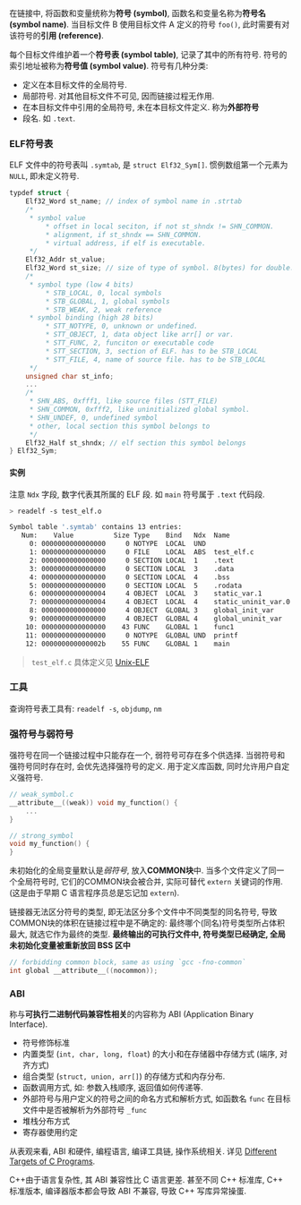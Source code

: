 在链接中, 将函数和变量统称为**符号 (symbol)**, 函数名和变量名称为**符号名 (symbol name)**. 当目标文件 B 使用目标文件 A 定义的符号 `foo()`, 此时需要有对该符号的**引用 (reference)**. 

每个目标文件维护着一个**符号表 (symbol table)**, 记录了其中的所有符号. 符号的索引地址被称为**符号值 (symbol value)**. 符号有几种分类:
- 定义在本目标文件的全局符号. 
- 局部符号. 对其他目标文件不可见, 因而链接过程无作用.
- 在本目标文件中引用的全局符号, 未在本目标文件定义. 称为**外部符号**
- 段名. 如 `.text`.

### ELF符号表

ELF 文件中的符号表叫 `.symtab`, 是 `struct Elf32_Sym[]`. 惯例数组第一个元素为 `NULL`, 即未定义符号.

```c
typdef struct {
	Elf32_Word st_name; // index of symbol name in .strtab
	/*
	 * symbol value 
		 * offset in local seciton, if not st_shndx != SHN_COMMON.
		 * alignment, if st_shndx == SHN_COMMON.
		 * virtual address, if elf is executable.
	 */
	Elf32_Addr st_value; 
	Elf32_Word st_size; // size of type of symbol. 8(bytes) for double.
	/* 
	 * symbol type (low 4 bits)
		 * STB_LOCAL, 0, local symbols 
		 * STB_GLOBAL, 1, global symbols
		 * STB_WEAK, 2, weak reference
	 * symbol binding (high 28 bits)
		 * STT_NOTYPE, 0, unknown or undefined.
		 * STT_OBJECT, 1, data object like arr[] or var.
		 * STT_FUNC, 2, funciton or executable code
		 * STT_SECTION, 3, section of ELF. has to be STB_LOCAL
		 * STT_FILE, 4, name of source file. has to be STB_LOCAL
	 */
	unsigned char st_info; 
	...
	/* 
	 * SHN_ABS, 0xfff1, like source files (STT_FILE)
	 * SHN_COMMON, 0xfff2, like uninitialized global symbol.
	 * SHN_UNDEF, 0, undefined symbol
	 * other, local section this symbol belongs to
	 */
	Elf32_Half st_shndx; // elf section this symbol belongs
} Elf32_Sym;
```

#### 实例

注意 `Ndx` 字段, 数字代表其所属的 ELF 段. 如 `main` 符号属于 `.text` 代码段.

```bash
> readelf -s test_elf.o

Symbol table '.symtab' contains 13 entries:
   Num:    Value          Size Type    Bind   Ndx  Name
     0: 0000000000000000     0 NOTYPE  LOCAL  UND
     1: 0000000000000000     0 FILE    LOCAL  ABS  test_elf.c
     2: 0000000000000000     0 SECTION LOCAL  1    .text
     3: 0000000000000000     0 SECTION LOCAL  3    .data
     4: 0000000000000000     0 SECTION LOCAL  4    .bss
     5: 0000000000000000     0 SECTION LOCAL  5    .rodata
     6: 0000000000000004     4 OBJECT  LOCAL  3    static_var.1
     7: 0000000000000004     4 OBJECT  LOCAL  4    static_uninit_var.0
     8: 0000000000000000     4 OBJECT  GLOBAL 3    global_init_var
     9: 0000000000000000     4 OBJECT  GLOBAL 4    global_uninit_var
    10: 0000000000000000    43 FUNC    GLOBAL 1    func1
    11: 0000000000000000     0 NOTYPE  GLOBAL UND  printf
    12: 000000000000002b    55 FUNC    GLOBAL 1    main
```

> `test_elf.c` 具体定义见 [Unix-ELF](Unix-ELF.md)

### 工具

查询符号表工具有: `readelf -s`, `objdump`, `nm`

### 强符号与弱符号

强符号在同一个链接过程中只能存在一个, 弱符号可存在多个供选择. 当弱符号和强符号同时存在时, 会优先选择强符号的定义. 用于定义库函数, 同时允许用户自定义强符号.

```c
// weak_symbol.c
__attribute__((weak)) void my_function() {
	...
}

// strong_symbol
void my_function() {
}
```

未初始化的全局变量默认是*弱符号*, 放入**COMMON块**中. 当多个文件定义了同一个全局符号时, 它们的COMMON块会被合并, 实际可替代 `extern` 关键词的作用. (这是由于早期 C 语言程序员总是忘记加 `extern`).

链接器无法区分符号的类型, 即无法区分多个文件中不同类型的同名符号, 导致COMMON块的体积在链接过程中是不确定的: 最终哪个(同名)符号类型所占体积最大, 就选它作为最终的类型. **最终输出的可执行文件中, 符号类型已经确定, 全局未初始化变量被重新放回 BSS 区中**

```c
// forbidding common block, same as using `gcc -fno-common`
int global __attribute__((nocommon));
```

### ABI

称与**可执行二进制代码兼容性相关**的内容称为 ABI (Application Binary Interface).
- 符号修饰标准
- 内置类型 (`int, char, long, float`) 的大小和在存储器中存储方式 (端序, 对齐方式)
- 组合类型 (`struct, union, arr[]`) 的存储方式和内存分布.
- 函数调用方式, 如: 参数入栈顺序, 返回值如何传递等.
- 外部符号与用户定义的符号之间的命名方式和解析方式, 如函数名 `func` 在目标文件中是否被解析为外部符号 `_func`
- 堆栈分布方式
- 寄存器使用约定

从表观来看, ABI 和硬件, 编程语言, 编译工具链, 操作系统相关. 详见 [Different Targets of C Programs](../Runtime%20Library/C%20标准库.md).

C++由于语言复杂性, 其 ABI 兼容性比 C 语言更差. 甚至不同 C++ 标准库, C++ 标准版本, 编译器版本都会导致 ABI 不兼容, 导致 C++ 写库异常操蛋.